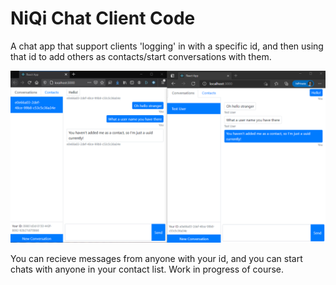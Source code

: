 # NiQi Chat Client Code
A chat app that support clients 'logging' in with a specific id, and then using that id to add others as contacts/start conversations with them. 

![](/readme_imgs/niqi_chat.png)

You can recieve messages from anyone with your id, and you can start chats with anyone in your contact list. Work in progress of course.

